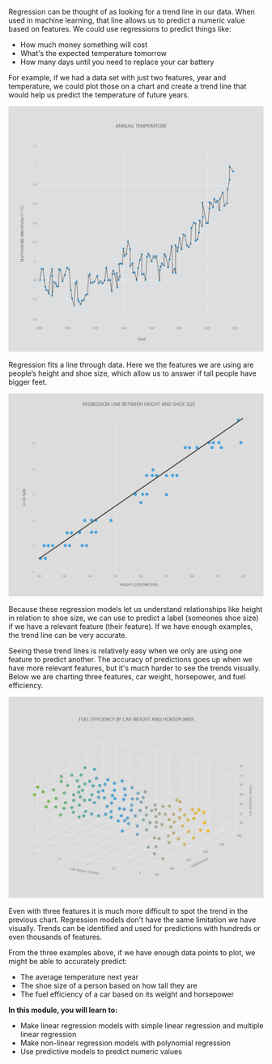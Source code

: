 Regression can be thought of as looking for a trend line in our data. When used in machine learning, that line allows us to predict a numeric value based on features. We could use regressions to predict things like:

* How much money something will cost
* What's the expected temperature tomorrow
* How many days until you need to replace your car battery

For example, if we had a data set with just two features, year and temperature, we could plot those on a chart and create a trend line that would help us predict the temperature of future years.

![Line graph describing the annual temperature. The Y-axis represents temperature abnormality and the X-axis represents the year. The graph shows temperature variation over the years, starting at -0.2-celsius abnormality at 1880. The data points vary between 0 celsius and -0.4 celsius until 1940, but with trend upwards to 1 celsius from 1940 to 2020](../media/2-1-a.png)

Regression fits a line through data. Here we the features we are using are people’s height and shoe size, which allow us to answer if tall people have bigger feet.

![Scatter plot graph showing height and shoe size with a line of best fit showing a linear relationship between shoe size and height. The Y-axis represents show size and the X-axis represents height in centimeters. The graph shows shoe size beginning at 6, with height at 120 centimeters. As height increases to 200 centimeters, shoe size increases, almost perfectly linearly, from 6 to 15.](../media/2-1-d.png)

Because these regression models let us understand relationships like height in relation to shoe size, we can use to predict a label (someones shoe size) if we have a relevant feature (their feature). If we have enough examples, the trend line can be very accurate.

Seeing these trend lines is relatively easy when we only are using one feature to predict another. The accuracy of predictions goes up when we have more relevant features, but it's much harder to see the trends visually. Below we are charting three features, car weight, horsepower, and fuel efficiency.

![3D scatter plot showing Car fuel efficiency by car weight and horsepower. The Y-axis represents fuel efficiency (kilometers per liter), the X-axis represents car weight (tonne), and the Z-axis represents horsepower. Data points begin at 1 tonne, with a high efficiency around 11 kilometers per liter. All data points are between 100 horsepower and 600 horsepower. As car weight increases, the fuel efficiency decreases from 11 kilometers per liter to 6.](../media/2-1-c.png)

Even with three features it is much more difficult to spot the trend in the previous chart. Regression models don't have the same limitation we have visually. Trends can be identified and used for predictions with hundreds or even thousands of features.

From the three examples above, if we have enough data points to plot, we might be able to accurately predict:
* The average temperature next year
* The shoe size of a person based on how tall they are
* The fuel efficiency of a car based on its weight and horsepower

**In this module, you will learn to:**

* Make linear regression models with simple linear regression and multiple linear regression
* Make non-linear regression models with polynomial regression
* Use predictive models to predict numeric values
